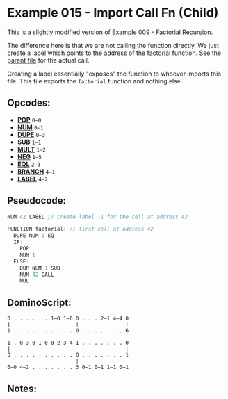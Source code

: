 Example 015 - Import Call Fn (Child)
=======================================

This is a slightly modified version of [Example 009 - Factorial Recursion](009_recursive_factorial.md).

The difference here is that we are not calling the function directly. We just create a label which points to the address of the factorial function. See the [parent file](015_import_call_parent.md) for the actual call.

Creating a label essentially "exposes" the function to whoever imports this file. This file exports the `factorial` function and nothing else.
 
## Opcodes:
- [**POP**](../readme.md#pop) `0—0`
- [**NUM**](../readme.md#num) `0—1`
- [**DUPE**](../readme.md#dupe) `0—3`
- [**SUB**](../readme.md#sub) `1—1`
- [**MULT**](../readme.md#mult) `1—2`
- [**NEG**](../readme.md#neg) `1—5`
- [**EQL**](../readme.md#eql) `2—3`
- [**BRANCH**](../readme.md#branch) `4—1`
- [**LABEL**](../readme.md#label) `4—2`

## Pseudocode:

```js
NUM 42 LABEL // create label -1 for the cell at address 42

FUNCTION factorial: // first cell at address 42
  DUPE NUM 0 EQ
  IF:
    POP
    NUM 1
  ELSE:
    DUP NUM 1 SUB
    NUM 42 CALL
    MUL
```

## DominoScript:

```
0 . . . . . . 1—0 1—0 0 . . . 2—1 4—4 0
|                     |               |
1 . . . . . . . . . . 0 . . . . . . . 6
                                       
1 . 0—3 0—1 0—0 2—3 4—1 . . . . . . . 0
|                                     |
0 . . . . . . . . . . 0 . . . . . . . 1
                      |                
6—0 4—2 . . . . . . . 3 0—1 0—1 1—1 0—1
```

## Notes:
